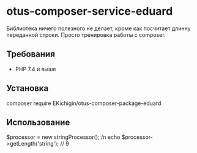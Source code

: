 # otus-composer-service-eduard

 Библиотека ничего полезного не делает, кроме как посчитает длинну переданной строки. Просто тренировка работы с composer. 
 
## Требования

- PHP 7.4 и выше

## Установка

composer require EKichigin/otus-composer-package-eduard

## Использование

$processor = new stringProcessor(); /n
echo $processor->getLength('string'); // 9
